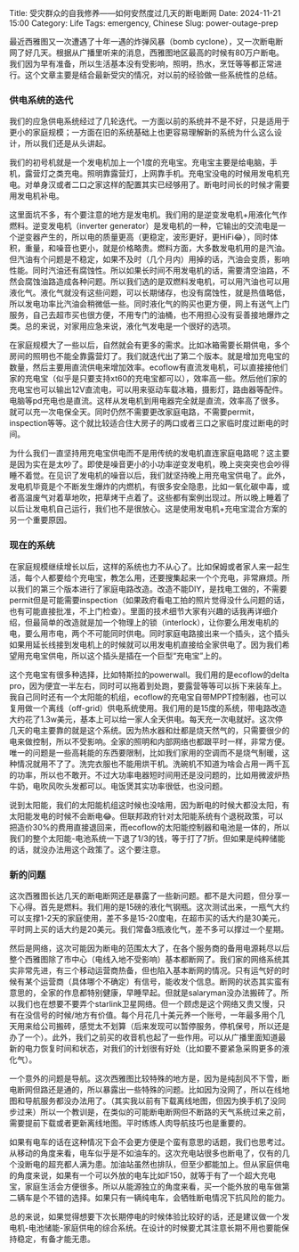 Title: 受灾群众的自我修养——如何安然度过几天的断电断网
Date: 2024-11-21 15:00
Category: Life
Tags: emergency, Chinese
Slug: power-outage-prep

最近西雅图又一次遭遇了十年一遇的炸弹风暴（bomb cyclone），又一次断电断网了好几天。根据从广播里听来的消息，西雅图地区最高的时候有80万户断电。我们因为早有准备，所以生活基本没有受影响，照明，热水，烹饪等等都正常进行。这个文章主要是结合最新受灾的情况，对以前的经验做一些系统性的总结。

### 供电系统的迭代

我们的应急供电系统经过了几轮迭代。一方面以前的系统并不是不好，只是适用于更小的家庭规模；一方面在旧的系统基础上也更容易理解新的系统为什么这么设计，所以我们还是从头讲起。

我们的初号机就是一个发电机加上一个1度的充电宝。充电宝主要是给电脑，手机，露营灯之类充电。照明靠露营灯，上网靠手机。充电宝没电的时候用发电机充电。对单身汉或者二口之家这样的配置其实已经够用了。断电时间长的时候才需要用发电机补电。

这里面坑不多，有个要注意的地方是发电机。我们用的是逆变发电机+用液化气作燃料。逆变发电机（inverter generator）是发电机的一种，它输出的交流电是一个逆变器产生的，所以电的质量更高（更稳定，波形更好，更HiFi😂），同时体积，重量，和噪音也更小，就是价格略贵。燃料方面，大多数发电机用的是汽油。但汽油有个问题是不稳定，如果不及时（几个月内）用掉的话，汽油会变质，影响性能。同时汽油还有腐蚀性。所以如果长时间不用发电机的话，需要清空油路，不然会腐蚀油路造成各种问题。所以我们选的是双燃料发电机，可以用汽油也可以用液化气。液化气就没有这些问题，可以长期储存，也没有腐蚀性，就是热值略低，所以发电功率比汽油会稍微低一些。同时液化气的购买也更方便，网上有送气上门服务，自己去超市买也很方便，不用专门的油桶，也不用担心没有妥善接地爆炸之类。总的来说，对家用应急来说，液化气发电是一个很好的选项。

在家庭规模大了一些以后，自然就会有更多的需求。比如冰箱需要长期供电，多个房间的照明也不能全靠露营灯了。我们就迭代出了第二个版本。就是增加充电宝的数量，然后主要用直流供电来增加效率。ecoflow有直流发电机，可以直接接他们家的充电宝（似乎是只要支持xt60的充电宝都可以），效率高一些。然后他们家的充电宝也可以输出12V直流电，可以用来驱动车载冰箱，摄影灯，路由器等配件。电脑等pd充电也是直流。这样从发电机到用电器完全就是直流，效率高了很多。就可以充一次电保全天。同时仍然不需要更改家庭电路，不需要permit，inspection等等。这个就比较适合住大房子的两口或者三口之家临时度过断电的时间。

为什么我们一直坚持用充电宝供电而不是用传统的发电机直连家庭电路呢？这主要是因为实在是太吵了。即使是噪音更小的小功率逆变发电机，晚上突突突也会吵得睡不着觉。在见识了发电机的噪音以后，我们就坚持晚上用充电宝供电了。此外，发电机毕竟是个不断发生爆炸的内燃机，有很多安全隐患，比如一氧化碳中毒，或者高温废气对着草地吹，把草烤干点着了。这些都有案例出现过。所以晚上睡着了以后让发电机自己运行，我们也不是很放心。这是使用发电机+充电宝混合方案的另一个重要原因。

### 现在的系统

在家庭规模继续增长以后，这样的系统也力不从心了。比如保姆或者家人来一起生活，每个人都要给个充电宝，教怎么用，还要搜集起来一个个充电，非常麻烦。所以我们的第三个版本进行了家庭电路改造。改造不能DIY，是找电工做的，不需要permit但是可能需要inspection（如果政府看电工拍的照片觉得没什么问题的话，也有可能直接批准，不上门检查）。里面的技术细节大家有兴趣的话我再详细介绍，但最简单的改造就是加一个物理上的锁（interlock），让你要么用发电机的电，要么用市电，两个不可能同时供电。同时家庭电路接出来一个插头，这个插头如果用延长线接到发电机上的时候就可以用发电机直接给全家供电了。因为我们希望用充电宝供电，所以这个插头是插在一个巨型“充电宝”上的。

这个充电宝有很多种选择，比如特斯拉的powerwall。我们用的是ecoflow的delta pro，因为便宜一半左右，同时可以拖着到处跑，要露营等等可以拆下来装车上。我自己同时还有一个太阳能的机组，ecoflow的充电宝自带MPPT控制器，也可以复用做一个离线（off-grid）供电系统使用。我们用的是15度的系统，带电路改造大约花了1.3w美元，基本上可以给一家人全天供电。每天充一次电就好。这次停几天的电主要靠的就是这个系统。因为热水器和灶都是烧天然气的，只需要很少的电来做控制，所以不受影响。全家的照明和内部网络也都跟平时一样，非常方便。唯一的问题是一些高耗能的东西要限制，比如我们家用的空调而不是烧气制暖，这种情况就用不了了。洗完衣服也不能用烘干机。洗碗机不知道为啥会占用一两千瓦的功率，所以也不敢开。不过大功率电器短时间用还是没问题的，比如用微波炉热牛奶，电吹风吹头发都可以。电饭煲其实功率很低，也没问题。

说到太阳能，我们的太阳能机组这时候也没啥用，因为断电的时候大都没太阳，有太阳能发电的时候不会断电😂。但联邦政府针对太阳能系统有个退税政策，可以把造价30%的费用直接退回来，而ecoflow的太阳能控制器和电池是一体的，所以我们的整个太阳能-电池系统一下退了1/3的钱，等于打了7折。但如果是纯粹储能的话，就没办法用这个政策了。这个要注意。

### 新的问题

这次西雅图长达几天的断电断网还是暴露了一些新问题。都不是大问题，但分享一下心得。首先是燃料。我们用的是15磅的液化气钢瓶。这次测试出来，一瓶气大约可以支撑1-2天的家庭使用，差不多是15-20度电，在超市买的话大约是30美元，平时网上买的话大约是20美元。我们常备3瓶液化气，差不多可以撑过一个星期。

然后是网络，这次可能因为断电的范围太大了，在各个服务商的备用电源耗尽以后整个西雅图除了市中心（电线入地不受影响）基本都断网了。我们家的网络系统其实非常先进，有三个移动运营商热备，但也陷入基本断网的情况。只有运气好的时候有某个运营商（具体哪个不确定）有信号，能收发个信息。断网的状态其实蛮有意思的，全家的作息都特别健康，早睡早起。但就是salaryman没办法搬砖了。所以我们也在想要不要弄个starlink卫星网络。但一个顾虑是这个网络又贵又慢，只有在没信号的时候/地方有价值。每个月花几十美元养一个账号，一年最多用个几天用来给公司搬砖，感觉太不划算（后来发现可以暂停服务，停机保号，所以还是办了一个）。此外，我们之前买的收音机也起了一些作用。可以从广播里面知道最新的电力恢复时间和状态，对我们的计划很有好处（比如要不要紧急采购更多的液化气）。

一个意外的问题是导航。这次西雅图比较特殊的地方是，因为是纯刮风不下雪，断电断网但路还是通的，所以暴露出一些特殊的问题。比如因为没网了，所以在线地图和导航服务都没办法用了。（其实我以前有下载离线地图，但因为换手机了没同步过来）所以一个教训是，在类似的可能断电断网但不断路的天气系统过来之前，需要提前下载或者更新离线地图。平时练练人肉导航技巧也是重要的。

如果有电车的话在这种情况下会不会更方便是个蛮有意思的话题，我们也思考过。从移动的角度来看，电车似乎是不如油车的。这次充电站很多也断电了，仅有的几个没断电的超充都人满为患。加油站虽然也排队，但至少都能加上。但从家庭供电的角度来说，如果有一个可以外放的电车比如F150，就等于有了一个超大充电宝，家庭生活会方便很多。所以从能源独立的角度来看，买一个能外放的电车做第二辆车是个不错的选择。如果只有一辆纯电车，会牺牲断电情况下抗风险的能力。

总的来说，如果觉得想要下次长期停电的时候体验比较好的话，还是建议做一个发电机-电池储能-家庭供电的综合系统。在设计的时候要尤其注意长期不用也要能保持稳定，有备才能无患。

